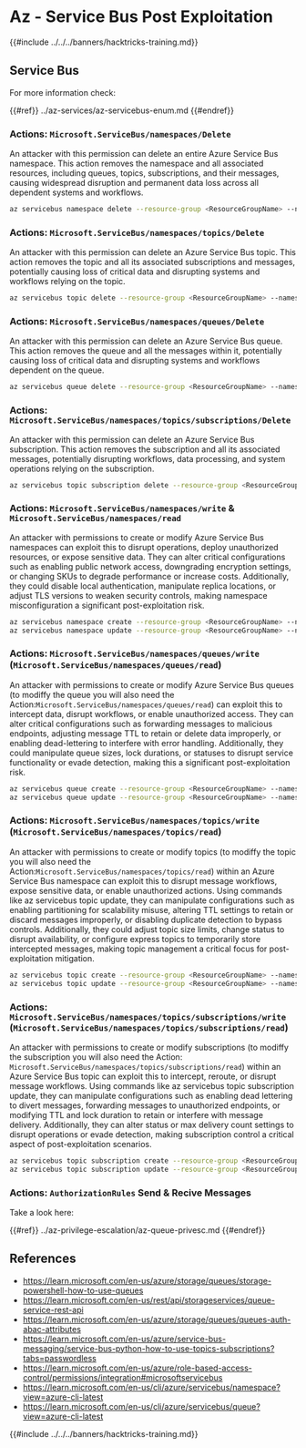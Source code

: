 # Az - Service Bus Post Exploitation

{{#include ../../../banners/hacktricks-training.md}}

## Service Bus

For more information check:

{{#ref}}
../az-services/az-servicebus-enum.md
{{#endref}}

### Actions: `Microsoft.ServiceBus/namespaces/Delete`

An attacker with this permission can delete an entire Azure Service Bus namespace. This action removes the namespace and all associated resources, including queues, topics, subscriptions, and their messages, causing widespread disruption and permanent data loss across all dependent systems and workflows.

```bash
az servicebus namespace delete --resource-group <ResourceGroupName> --name <NamespaceName>
```

### Actions: `Microsoft.ServiceBus/namespaces/topics/Delete`

An attacker with this permission can delete an Azure Service Bus topic. This action removes the topic and all its associated subscriptions and messages, potentially causing loss of critical data and disrupting systems and workflows relying on the topic.

```bash
az servicebus topic delete --resource-group <ResourceGroupName> --namespace-name <NamespaceName> --name <TopicName>
```

### Actions: `Microsoft.ServiceBus/namespaces/queues/Delete`

An attacker with this permission can delete an Azure Service Bus queue. This action removes the queue and all the messages within it, potentially causing loss of critical data and disrupting systems and workflows dependent on the queue.

```bash
az servicebus queue delete --resource-group <ResourceGroupName> --namespace-name <NamespaceName> --name <QueueName>
```

### Actions: `Microsoft.ServiceBus/namespaces/topics/subscriptions/Delete`

An attacker with this permission can delete an Azure Service Bus subscription. This action removes the subscription and all its associated messages, potentially disrupting workflows, data processing, and system operations relying on the subscription.

```bash
az servicebus topic subscription delete --resource-group <ResourceGroupName> --namespace-name <NamespaceName> --topic-name <TopicName> --name <SubscriptionName>
```

### Actions: `Microsoft.ServiceBus/namespaces/write` & `Microsoft.ServiceBus/namespaces/read`

An attacker with permissions to create or modify Azure Service Bus namespaces can exploit this to disrupt operations, deploy unauthorized resources, or expose sensitive data. They can alter critical configurations such as enabling public network access, downgrading encryption settings, or changing SKUs to degrade performance or increase costs. Additionally, they could disable local authentication, manipulate replica locations, or adjust TLS versions to weaken security controls, making namespace misconfiguration a significant post-exploitation risk.

```bash
az servicebus namespace create --resource-group <ResourceGroupName> --name <NamespaceName> --location <Location>
az servicebus namespace update --resource-group <ResourceGroupName> --name <NamespaceName> --tags <Key=Value>
```

### Actions: `Microsoft.ServiceBus/namespaces/queues/write` (`Microsoft.ServiceBus/namespaces/queues/read`)

An attacker with permissions to create or modify Azure Service Bus queues (to modiffy the queue you will also need the Action:`Microsoft.ServiceBus/namespaces/queues/read`) can exploit this to intercept data, disrupt workflows, or enable unauthorized access. They can alter critical configurations such as forwarding messages to malicious endpoints, adjusting message TTL to retain or delete data improperly, or enabling dead-lettering to interfere with error handling. Additionally, they could manipulate queue sizes, lock durations, or statuses to disrupt service functionality or evade detection, making this a significant post-exploitation risk.

```bash
az servicebus queue create --resource-group <ResourceGroupName> --namespace-name <NamespaceName> --name <QueueName>
az servicebus queue update --resource-group <ResourceGroupName> --namespace-name <NamespaceName> --name <QueueName>
```

### Actions: `Microsoft.ServiceBus/namespaces/topics/write` (`Microsoft.ServiceBus/namespaces/topics/read`)

An attacker with permissions to create or modify topics (to modiffy the topic you will also need the Action:`Microsoft.ServiceBus/namespaces/topics/read`) within an Azure Service Bus namespace can exploit this to disrupt message workflows, expose sensitive data, or enable unauthorized actions. Using commands like az servicebus topic update, they can manipulate configurations such as enabling partitioning for scalability misuse, altering TTL settings to retain or discard messages improperly, or disabling duplicate detection to bypass controls. Additionally, they could adjust topic size limits, change status to disrupt availability, or configure express topics to temporarily store intercepted messages, making topic management a critical focus for post-exploitation mitigation.

```bash
az servicebus topic create --resource-group <ResourceGroupName> --namespace-name <NamespaceName> --name <TopicName>
az servicebus topic update --resource-group <ResourceGroupName> --namespace-name <NamespaceName> --name <TopicName>
```

### Actions: `Microsoft.ServiceBus/namespaces/topics/subscriptions/write` (`Microsoft.ServiceBus/namespaces/topics/subscriptions/read`)

An attacker with permissions to create or modify subscriptions (to modiffy the subscription you will also need the Action: `Microsoft.ServiceBus/namespaces/topics/subscriptions/read`) within an Azure Service Bus topic can exploit this to intercept, reroute, or disrupt message workflows. Using commands like az servicebus topic subscription update, they can manipulate configurations such as enabling dead lettering to divert messages, forwarding messages to unauthorized endpoints, or modifying TTL and lock duration to retain or interfere with message delivery. Additionally, they can alter status or max delivery count settings to disrupt operations or evade detection, making subscription control a critical aspect of post-exploitation scenarios.

```bash
az servicebus topic subscription create --resource-group <ResourceGroupName> --namespace-name <NamespaceName> --topic-name <TopicName> --name <SubscriptionName>
az servicebus topic subscription update --resource-group <ResourceGroupName> --namespace-name <NamespaceName> --topic-name <TopicName> --name <SubscriptionName>
```

### Actions: `AuthorizationRules` Send & Recive Messages

Take a look here:

{{#ref}}
../az-privilege-escalation/az-queue-privesc.md
{{#endref}}

## References

- https://learn.microsoft.com/en-us/azure/storage/queues/storage-powershell-how-to-use-queues
- https://learn.microsoft.com/en-us/rest/api/storageservices/queue-service-rest-api
- https://learn.microsoft.com/en-us/azure/storage/queues/queues-auth-abac-attributes
- https://learn.microsoft.com/en-us/azure/service-bus-messaging/service-bus-python-how-to-use-topics-subscriptions?tabs=passwordless
- https://learn.microsoft.com/en-us/azure/role-based-access-control/permissions/integration#microsoftservicebus
- https://learn.microsoft.com/en-us/cli/azure/servicebus/namespace?view=azure-cli-latest
- https://learn.microsoft.com/en-us/cli/azure/servicebus/queue?view=azure-cli-latest

{{#include ../../../banners/hacktricks-training.md}}




